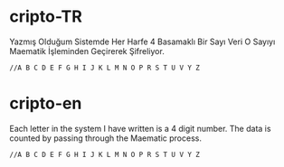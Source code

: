 # cripto-TR
  Yazmış Olduğum Sistemde Her Harfe 4 Basamaklı Bir Sayı Veri O Sayıyı Maematik İşleminden Geçirerek Şifreliyor.  
  
   	//A B C D E F G H I J K L M N O P R S T U V Y Z
    
    
    
    
# cripto-en
  Each letter in the system I have written is a 4 digit number. The data is counted by passing through the Maematic process. 
   
    //A B C D E F G H I J K L M N O P R S T U V Y Z
      

